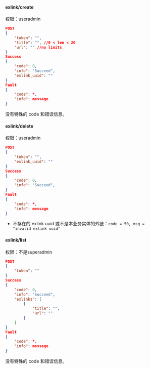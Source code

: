 #### exlink/create

权限：useradmin

```json
POST
{
	"token": "",
	"title": "", //0 < len < 20
	"url": "" //no limits
}
Success
{
	"code": 0,
	"info": "Succeed",
    "exlink_uuid": ""
}
Fault
{
	"code": *,
	"info": message
}

```

没有特殊的 code 和错误信息。

#### exlink/delete

权限：useradmin

```json
POST
{
	"token": "",
    "exlink_uuid": ""
}
Success
{
	"code": 0,
	"info": "Succeed",
}
Fault
{
	"code": *,
	"info": message
}

```

- 不存在的 exlink uuid 或不是本业务实体的外链：`code = 50, msg = "invalid exlink uuid"`

#### exlink/list

权限：不是superadmin

```json
POST
{
	"token": ""
}
Success
{
	"code": 0,
	"info": "Succeed",
	"exlinks": [
		{
			"title": "",
			"url": ""
		}
	]
}
Fault
{
	"code": *,
	"info": message
}

```

没有特殊的 code 和错误信息。